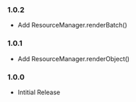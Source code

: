 ### 1.0.2
* Add ResourceManager.renderBatch()
### 1.0.1
* Add ResourceManager.renderObject()
### 1.0.0
* Intitial Release
